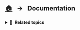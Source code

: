 ## [🏠][home] &nbsp; → &nbsp; **Documentation**

<details>
  <summary>🧭 &nbsp;<b>Related topics</b></summary>

> ### First Steps
>
> For those who are new to Angular application testing with ngtx, we recommend to start with the [first steps article][firststeps]. After this article you should be good to go with the examples in this article. This article primarily targets developers that already know ngtx or at least have experience with writing Angular tests.
>
> ### ngtx Examples
>
> You find a bunch of examples in [this article][examples].

---

</details>

&nbsp;

[mdn.destructuring]: https://developer.mozilla.org/en-US/docs/Web/JavaScript/Reference/Operators/Destructuring_assignment#object_destructuring
[examples]: ./EXAMPLES.md
[firststeps]: ./FIRST_STEPS.md
[good-tests]: ./GOOD_TESTS.md
[home]: ../README.md
